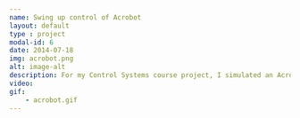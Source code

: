 ```yaml
---
name: Swing up control of Acrobot
layout: default
type : project
modal-id: 6
date: 2014-07-18
img: acrobot.png
alt: image-alt
description: For my Control Systems course project, I simulated an Acrobot in Drake and designed and implemented controllers for it based on the original paper by Spong using energy shaping and LQR. Code and more details can be found <a href='https://github.com/srirangam-r/acrobot_swingup'>here</a>. Won the vote for the best project in the class.
video: 
gif:
    - acrobot.gif
---
```

